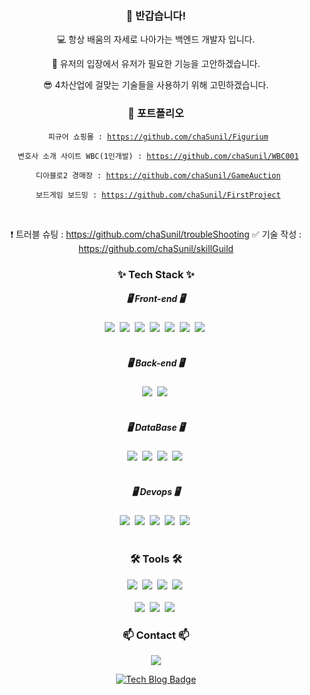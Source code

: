 <div align="center">

### 👋 반갑습니다!

💻 항상 배움의 자세로 나아가는 백엔드 개발자 입니다.

🎨 유저의 입장에서 유저가 필요한 기능을 고안하겠습니다.

😎 4차산업에 걸맞는 기술들을 사용하기 위해 고민하겠습니다.

### 👋 포트폴리오

<code> 피규어 쇼핑몰 : https://github.com/chaSunil/Figurium </code>

<code> 변호사 소개 사이트 WBC(1인개발) : https://github.com/chaSunil/WBC001 </code>

<code> 디아블로2 경매장 : https://github.com/chaSunil/GameAuction </code>

<code> 보드게임 보드밍 : https://github.com/chaSunil/FirstProject </code>

<br/>

❗ 트러블 슈팅 : https://github.com/chaSunil/troubleShooting
✅ 기술 작성 : https://github.com/chaSunil/skillGuild

</div>

<h3 align="center">✨ Tech Stack ✨</h3>
<h5 align="center">🖥️ Front-end 🖥️</h5>
<div align="center">
 <img src="https://img.shields.io/badge/html5-E34F26.svg?style=for-the-badge&logo=html5&logoColor=white" />&nbsp
 <img src="https://img.shields.io/badge/javascript-F7DF1E.svg?style=for-the-badge&logo=javascript&logoColor=20232a" />&nbsp
 <img src="https://img.shields.io/badge/css3-1572B6.svg?style=for-the-badge&logo=css3&logoColor=white" />&nbsp
 <img src="https://img.shields.io/badge/Bootstrap-7952B3?style=for-the-badge&logo=Bootstrap&logoColor=white" />&nbsp
  <img src="https://img.shields.io/badge/React-61DAFB?style=for-the-badge&logo=React&logoColor=white" />&nbsp
  <img src="https://img.shields.io/badge/Json-000000?style=for-the-badge&logo=Json&logoColor=white" />&nbsp
  <img src="https://img.shields.io/badge/jQuery-0769AD?style=for-the-badge&logo=jQuery&logoColor=white" />&nbsp
</div>

<br>

<h5 align="center">🖥️ Back-end 🖥️</h5>
<div align="center">
 <img src="https://img.shields.io/badge/Spring-6DB33F.svg?style=for-the-badge&logo=Spring&logoColor=white" />&nbsp
 <img src="https://img.shields.io/badge/SpringBoot-6DB33F.svg?style=for-the-badge&logo=SpringBoot&logoColor=white" />&nbsp
</div>
 
<br>

<h5 align="center">🖥️ DataBase 🖥️</h5>
<div align="center">
 <img src="https://img.shields.io/badge/Oracle-F80000.svg?style=for-the-badge&logo=Oracle&logoColor=white" />&nbsp
 <img src="https://img.shields.io/badge/Gradle-02303A.svg?style=for-the-badge&logo=Gradle&logoColor=white" />&nbsp
  <img src="https://img.shields.io/badge/MySQL-4479A1.svg?style=for-the-badge&logo=MySQL&logoColor=white" />&nbsp
  <img src="https://img.shields.io/badge/DBeaver-382923.svg?style=for-the-badge&logo=DBeaver&logoColor=white" />&nbsp
</div>

<br>

<h5 align="center">🖥️ Devops 🖥️</h4>
<div align="center">
 <img src="https://img.shields.io/badge/Amazon Web Service-232F3E.svg?style=for-the-badge&logo=Amazon Web Service&logoColor=white" />&nbsp
  <img src="https://img.shields.io/badge/Amazon S3-569A31.svg?style=for-the-badge&logo=Amazon S3&logoColor=white" />&nbsp
 <img src="https://img.shields.io/badge/Amazon EC2-FF9900.svg?style=for-the-badge&logo=Amazon EC2&logoColor=white" />&nbsp
  <img src="https://img.shields.io/badge/Linux Ubuntu-E95420.svg?style=for-the-badge&logo=Linux Ubuntu&logoColor=white" />&nbsp
   <img src="https://img.shields.io/badge/Docker-2496ED.svg?style=for-the-badge&logo=Docker&logoColor=white" />&nbsp
</div>


<br>

<h3 align="center">🛠 Tools 🛠</h3>
<div align="center">
  <img src="https://img.shields.io/badge/git-F05033.svg?style=for-the-badge&logo=git&logoColor=white" />&nbsp
  <img src="https://img.shields.io/badge/github-181717.svg?style=for-the-badge&logo=github&logoColor=white" />&nbsp
  <img src="https://img.shields.io/badge/miricanvas-03C75A.svg?style=for-the-badge&logo=canvas&logoColor=white" />&nbsp
  <img src="https://img.shields.io/badge/figma-F24E1E.svg?style=for-the-badge&logo=figma&logoColor=white" />&nbsp
</div>


<br>

<div align="center">
  <img src="https://img.shields.io/badge/IntelliJ-000000.svg?style=for-the-badge&logo=Intellij&logoColor=22ABF3" />&nbsp
<img src="https://img.shields.io/badge/VSCode-2C2C32.svg?style=for-the-badge&logo=VSCode&logoColor=22ABF3" />&nbsp
 <img src="https://img.shields.io/badge/Eclipse IDE-2C2255.svg?style=for-the-badge&logo=Eclipse IDE&logoColor=22ABF3" />&nbsp
</div>

<h3 align="center">📫 Contact 📫</h3>
<div align="center">
<a href="mailto:cktjsdlf4636@naver.com">
    <img
      src="https://img.shields.io/badge/cktjsdlf4636@naver.com-03C75A?style=for-the-badge&logo=naver&logoColor=white"/>
  </a>

  
[![Tech Blog Badge](https://img.shields.io/badge/Blog-CC0000?style=flat-square&logo=Tesla&logoColor=white&link=https://geonlee.tistory.com/)](https://chainterior.tistory.com/)


</div>
